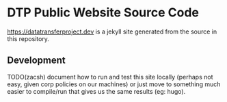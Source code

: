 # DTP Public Website Source Code

https://datatransferproject.dev is a jekyll site generated from the source in
this repository.

## Development

TODO(zacsh) document how to run and test this site locally (perhaps not easy,
given corp policies on our machines) or just move to something much easier to
compile/run that gives us the same results (eg: hugo).
